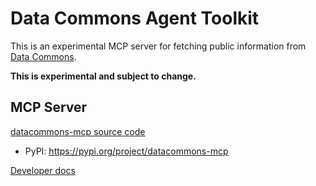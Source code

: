 # Data Commons Agent Toolkit

This is an experimental MCP server for fetching public information from [Data Commons](https://datacommons.org/).

**This is experimental and subject to change.**

## MCP Server

[datacommons-mcp source code](packages/datacommons-mcp/)
* PyPI: https://pypi.org/project/datacommons-mcp

[Developer docs](packages/datacommons-mcp/docs/dev.md)

